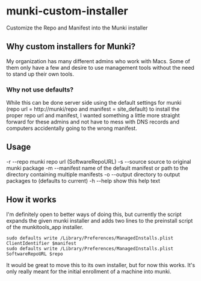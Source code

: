 # munki-custom-installer
Customize the Repo and Manifest into the Munki installer

## Why custom installers for Munki?
My organization has many different admins who work with Macs. Some of them only
have a few and desire to use management tools without the need to stand up
their own tools.

### Why not use defaults?
While this can be done server side using the default settings for munki (repo url =
http://munki/repo and manifest = site_default) to install the proper repo url
and manifest, I wanted something a little more straight forward for these
admins and not have to mess with DNS records and computers accidentally going
to the wrong manifest.

## Usage
-r  --repo      munki repo url (SoftwareRepoURL)
-s  --source    source to original munki package
-m  --manifest  name of the default manifest or path to the directory containing multiple manifests
-o  --output    directory to output packages to (defaults to current)
-h  --help      show this help text

## How it works
I'm definitely open to better ways of doing this, but currently the script
expands the given munki installer and adds two lines to the preinstall script
of the munkitools_app installer.
```
sudo defaults write /Library/Preferences/ManagedInstalls.plist ClientIdentifier $manifest
sudo defaults write /Library/Preferences/ManagedInstalls.plist SoftwareRepoURL $repo
```
It would be great to move this to its own
installer, but for now this works. It's only really meant for the initial
enrollment of a machine into munki.

